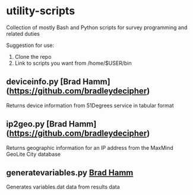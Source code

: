 # utility-scripts
Collection of mostly Bash and Python scripts for survey programming and related duties

Suggestion for use:  
1. Clone the repo  
2. Link to scripts you want from /home/$USER/bin

## deviceinfo.py [Brad Hamm] (https://github.com/bradleydecipher)
Returns device information from 51Degrees service in tabular format

## ip2geo.py [Brad Hamm] (https://github.com/bradleydecipher)
Returns geographic information for an IP address from the MaxMind GeoLite City database

## generatevariables.py [Brad Hamm](bradley@decipherinc.com)
Generates variables.dat data from results data

